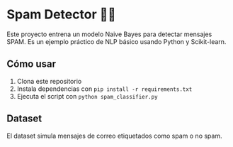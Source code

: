 # Spam Detector 📧🤖

Este proyecto entrena un modelo Naive Bayes para detectar mensajes SPAM. Es un ejemplo práctico de NLP básico usando Python y Scikit-learn.

## Cómo usar

1. Clona este repositorio
2. Instala dependencias con `pip install -r requirements.txt`
3. Ejecuta el script con `python spam_classifier.py`

## Dataset

El dataset simula mensajes de correo etiquetados como spam o no spam.